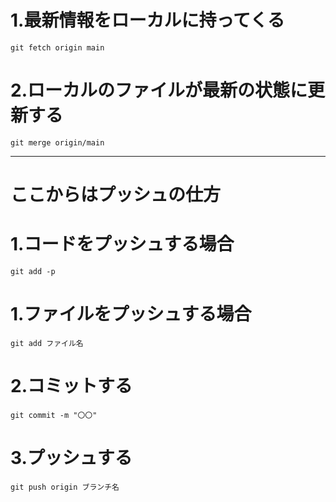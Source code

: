 # 1.最新情報をローカルに持ってくる
```rb:ターミナル
git fetch origin main
```

# 2.ローカルのファイルが最新の状態に更新する
```rb:ターミナル
git merge origin/main
```

*** 

# ここからはプッシュの仕方


# 1.コードをプッシュする場合
```rb:ターミナル
git add -p
```

# 1.ファイルをプッシュする場合
```rb:ターミナル
git add ファイル名
```

# 2.コミットする
```rb:ターミナル
git commit -m "〇〇"
```

# 3.プッシュする
```rb:ターミナル
git push origin ブランチ名
```